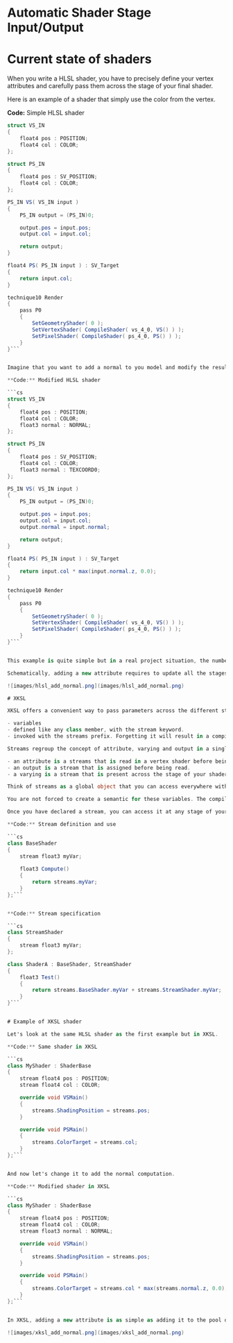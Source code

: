 # Automatic Shader Stage Input/Output

# Current state of shaders

When you write a HLSL shader, you have to precisely define your vertex attributes and carefully pass them across the stage of your final shader.

Here is an example of a shader that simply use the color from the vertex.

**Code:** Simple HLSL shader

```cs
struct VS_IN
{
	float4 pos : POSITION;
	float4 col : COLOR;
};

struct PS_IN
{
	float4 pos : SV_POSITION;
	float4 col : COLOR;
};

PS_IN VS( VS_IN input )
{
	PS_IN output = (PS_IN)0;

	output.pos = input.pos;
	output.col = input.col;

	return output;
}

float4 PS( PS_IN input ) : SV_Target
{
	return input.col;
}

technique10 Render
{
	pass P0
	{
		SetGeometryShader( 0 );
		SetVertexShader( CompileShader( vs_4_0, VS() ) );
		SetPixelShader( CompileShader( ps_4_0, PS() ) );
	}
}```


Imagine that you want to add a normal to you model and modify the resulting color according to it. You have to modify the code that computes the color and adjust the intermediate structures to pass the attribute from the vertex to the pixel shader. You also have to be careful of the semantics you use.

**Code:** Modified HLSL shader

```cs
struct VS_IN
{
	float4 pos : POSITION;
	float4 col : COLOR;
	float3 normal : NORMAL;
};

struct PS_IN
{
	float4 pos : SV_POSITION;
	float4 col : COLOR;
	float3 normal : TEXCOORD0;
};

PS_IN VS( VS_IN input )
{
	PS_IN output = (PS_IN)0;

	output.pos = input.pos;
	output.col = input.col;
	output.normal = input.normal;

	return output;
}

float4 PS( PS_IN input ) : SV_Target
{
	return input.col * max(input.normal.z, 0.0);
}

technique10 Render
{
	pass P0
	{
		SetGeometryShader( 0 );
		SetVertexShader( CompileShader( vs_4_0, VS() ) );
		SetPixelShader( CompileShader( ps_4_0, PS() ) );
	}
}```


This example is quite simple but in a real project situation, the number of shaders is way higher and a single change might mean rewriting tons of shader, structures etc.

Schematically, adding a new attribute requires to update all the stages and intermediate structures from the vertex input to the last stage you want to use the attribute.

![images/hlsl_add_normal.png](images/hlsl_add_normal.png) 

# XKSL

XKSL offers a convenient way to pass parameters across the different stages of your shader. The streams variables are:

- variables
- defined like any class member, with the stream keyword.
- invoked with the streams prefix. Forgetting it will result in a compilation error. When the stream is ambiguous (same name), you should provide the class name in front of the variable. streams.<my_class>.<my_variable>

Streams regroup the concept of attribute, varying and output in a single concept.

- an attribute is a streams that is read in a vertex shader before being written.
- an output is a stream that is assigned before being read.
- a varying is a stream that is present across the stage of your shader.

Think of streams as a global object that you can access everywhere without having to put it as a parameter of your functions.

You are not forced to create a semantic for these variables. The compiler will create them automatically. However, keep in mind that **the variables sharing the same semantic will be merged in the final shader**. So be careful when using a semantic. This behavior can be useful when you want to use a stream variable locally without inheriting from the class where it was declared.

Once you have declared a stream, you can access it at any stage of your shader. The shader compiler will take care of everything. The variable just have to be visible from the calling code (meaning in the inheritance hierarchy) like any other variable.

**Code:** Stream definition and use

```cs
class BaseShader
{
	stream float3 myVar;
 
	float3 Compute()
	{
		return streams.myVar;
	}
};```


**Code:** Stream specification

```cs
class StreamShader
{
	stream float3 myVar;
};

class ShaderA : BaseShader, StreamShader
{
	float3 Test()
	{
		return streams.BaseShader.myVar + streams.StreamShader.myVar;
	}
}```


# Example of XKSL shader

Let's look at the same HLSL shader as the first example but in XKSL.

**Code:** Same shader in XKSL

```cs
class MyShader : ShaderBase
{
	stream float4 pos : POSITION;
	stream float4 col : COLOR;

	override void VSMain()
	{
		streams.ShadingPosition = streams.pos;
	}

	override void PSMain()
	{
		streams.ColorTarget = streams.col;
	}
};```


And now let's change it to add the normal computation.

**Code:** Modified shader in XKSL

```cs
class MyShader : ShaderBase
{
	stream float4 pos : POSITION;
	stream float4 col : COLOR;
	stream float3 normal : NORMAL;

	override void VSMain()
	{
		streams.ShadingPosition = streams.pos;
	}

	override void PSMain()
	{
		streams.ColorTarget = streams.col * max(streams.normal.z, 0.0);
	}
};```


In XKSL, adding a new attribute is as simple as adding it to the pool of streams and use it where you want!

![images/xksl_add_normal.png](images/xksl_add_normal.png) 

